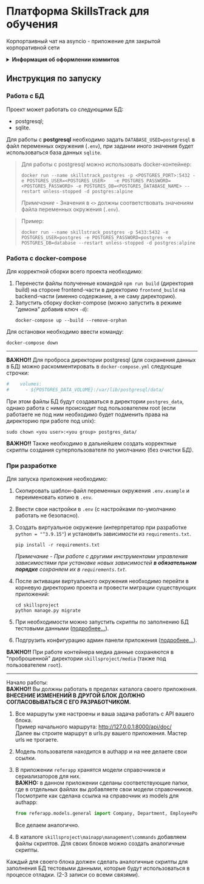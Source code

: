 # Платформа SkillsTrack для обучения

Корпортаивный чат на asyncio - приложение для закрытой корпоративной сети

<details>
<summary>
   <strong>
      Информация об оформлении коммитов
   </strong>
</summary>

- **feat:** (новая функционал кода, БЕЗ учёта функционала для сборок)
- **devops:** (функционал для сборки, - добавление, удаление и исправление)
- **fix:** (исправление ошибок функционального кода)
- **docs:** (изменения в документации)
- **style:** (форматирование, отсутствующие точки с запятой и т.п., без изменения производственного кода)
- **refactor:** (рефакторинг производственного кода, например, переименование переменной)
- **test:** (добавление недостающих тестов, рефакторинг тестов; без изменения производственного кода)
- **chore:** (обновление рутинных задач и т. д.; без изменения производственного кода).

Пример коммита `feat: Add schemas`

</details>

## Инструкция по запуску

### Работа с БД

Проект может работать со следующими БД:

- postgresql;
- sqlite.

Для работы с **postgresql** необходимо задать `DATABASE_USED=postgresql` в файл
переменных окружения (`.env`), при задании иного значения будет использоваться
база данных `sqlite`.

> Для работы с postgresql можно использовать docker-контейнер:
> ```
> docker run --name skillstrack_postgres -p <POSTGRES_PORT>:5432 -e POSTGRES_USER=<POSTGRES_USER>   -e POSTGRES_PASSWORD=<POSTGRES_PASSWORD> -e POSTGRES_DB=<POSTGRES_DATABASE_NAME> --restart unless-stopped -d postgres:alpine
> ```
> _Примечание_ - Значения в `<>` должны соответствовать значениям файла
> переменных окружения (`.env`).

> Пример:
> ```
> docker run --name skillstrack_postgres -p 5433:5432 -e POSTGRES_USER=postgres -e POSTGRES_PASSWORD=postgres -e POSTGRES_DB=database --restart unless-stopped -d postgres:alpine
> ```

### Работа с docker-compose

Для корректной сборки всего проекта необходимо:

1. Перенести файлы полученные командой `npm run build` (директория build) на
   стороне frontend-части в директорию `frontend_build` на backend-части (именно
   содержание, а не саму директорию).
2. Запустить сборку docker-compose (можно запустить в режиме "демона" добавив ключ `-d`):
   ```
   docker-compose up --build --remove-orphan
   ```

Для остановки необходимо ввести команду:

```
docker-compose down
```

___

**ВАЖНО!!** Для проброса директории postgresql (для сохранения данных в БД)
можно раскомментировать в `docker-compose.yml` следующие строчки:

```yaml
#    volumes:
#      - ${POSTGRES_DATA_VOLUME}:/var/lib/postgresql/data/
```

При этом файлы БД будут создаваться в директории `postgres_data`, однако работа
с ними происходит под пользователем root (если работаете не под ним
необходимо будет подменить права на директорию при работе под unix):

```shell
sudo chown <you user>:<you group> postgres_data/
```

**ВАЖНО!!** Также необходимо в дальнейшем создать корректные скрипты создания
суперпользователя по умолчанию (без очистки БД).

### При разработке

Для запуска приложения необходимо:

1. Скопировать шаблон-файл переменных окружения `.env.example` и переименовать копию в `.env`.
2. Ввести свои настройки в `.env` (с настройками по-умолчанию работать не безопасно).
3. Создать виртуальное окружение (интерпретатор при разработке `python = "^3.9.15"`)
   и установить зависимости из `requirements.txt`.
   ```shell
   pip install -r requirements.txt
   ```

   _Примечание_ - _При работе с другими инструментами управления зависимостями при_
   _установке новых зависимостей **в обязательном порядке** сохраняем их в `requirements.txt`._
4. После активации виртуального окружения необходимо перейти в корневую директорию проекта и
   провести миграции существующих приложений:
   ```shell
   cd skillsproject
   python manage.py migrate
   ```
5. При необходимости можно запустить скрипты по заполнению БД тестовыми
   данными ([подробнее...](#описание-скриптов-для-заполнения-бд)).
6. Подгрузить конфигурацию админ панели
   приложения ([подробнее...](#настройка-админ-панели)).

**ВАЖНО!!** При работе контейнера медиа данные сохраняются в "проброшенной" директории
`skillsproject/media` (также под пользователем `root`).
___

Начало работы:  
**ВАЖНО!!** Вы должны работать в пределах каталога своего приложения.
**ВНЕСЕНИЕ ИЗМЕНЕНИЙ В ДРУГОЙ БЛОК ДОЛЖНО СОГЛАСОВЫВАТЬСЯ С ЕГО РАЗРАБОТЧИКОМ.**

1. Все маршруты уже настроены и ваша задача работать с API вашего блока.  
   Пример начального маршрута: http://127.0.0.1:8000/api/doc/  
   Далее вы строите маршрут в urls.py вашего приложения.
   Мастер urls не трогаете.

3. Модель пользователя находится в authapp и на нее делаете свои ссылки.

4. В приложении `referapp` хранятся модели справочников и сериализаторов для них.  
   **ВАЖНО:** в данном приложении сделаны соответствующие папки,
   где в отдельных файлах вы добавляете свои модели справочников.
   Посмотрите как сделана ссылка на справочник из models для authapp:
   ```python
   from referapp.models.general import Company, Department, EmployeePosition, UserRole
   ```
   Все делаем аналогично.

5. В каталоге `skillsproject\mainapp\management\commands` добавляем файлы скриптов.
   Для своих блоков можно создать аналогичные скрипты.

Каждый для своего блока должен сделать аналогичные скрипты для заполнения БД тестовыми данными,
которые будут использоваться в процессе отладки.
(2-3 записи со всеми связями).


```
